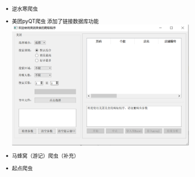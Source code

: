  - 逆水寒爬虫
 - 美团pyQT爬虫  添加了链接数据库功能
    ![img](https://github.com/zhiqiangohuo/learn_spider/blob/master/img/meituanspider.png)
   
- 马蜂窝（游记）爬虫（补充）
- 起点爬虫
